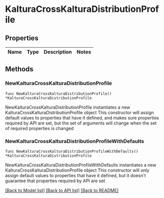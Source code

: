 # KalturaCrossKalturaDistributionProfile

## Properties

Name | Type | Description | Notes
------------ | ------------- | ------------- | -------------

## Methods

### NewKalturaCrossKalturaDistributionProfile

`func NewKalturaCrossKalturaDistributionProfile() *KalturaCrossKalturaDistributionProfile`

NewKalturaCrossKalturaDistributionProfile instantiates a new KalturaCrossKalturaDistributionProfile object
This constructor will assign default values to properties that have it defined,
and makes sure properties required by API are set, but the set of arguments
will change when the set of required properties is changed

### NewKalturaCrossKalturaDistributionProfileWithDefaults

`func NewKalturaCrossKalturaDistributionProfileWithDefaults() *KalturaCrossKalturaDistributionProfile`

NewKalturaCrossKalturaDistributionProfileWithDefaults instantiates a new KalturaCrossKalturaDistributionProfile object
This constructor will only assign default values to properties that have it defined,
but it doesn't guarantee that properties required by API are set


[[Back to Model list]](../README.md#documentation-for-models) [[Back to API list]](../README.md#documentation-for-api-endpoints) [[Back to README]](../README.md)


